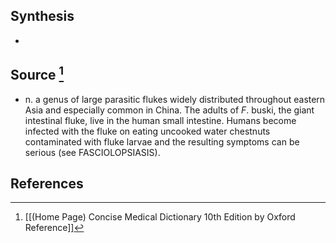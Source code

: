 ## Synthesis
- 
## Source [^1]
- n. a genus of large parasitic flukes widely distributed throughout eastern Asia and especially common in China. The adults of $F$. buski, the giant intestinal fluke, live in the human small intestine. Humans become infected with the fluke on eating uncooked water chestnuts contaminated with fluke larvae and the resulting symptoms can be serious (see FASCIOLOPSIASIS).
## References

[^1]: [[(Home Page) Concise Medical Dictionary 10th Edition by Oxford Reference]]